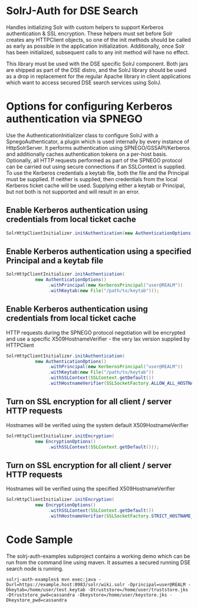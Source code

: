 SolrJ-Auth for DSE Search
================

Handles initializing Solr with custom helpers to support Kerberos authentication & SSL encryption. These helpers must set before Solr creates any HTTPClient objects, so one of the init methods should be called as early as possible in the application initialization. Additionally, once Solr has been initialized, subsequent calls to any init method will have no effect.

This library must be used with the DSE specific SolrJ component. Both jars are shipped as part of the DSE distro, and the SolrJ library should be used as a drop in replacement for the regular Apache library in client applications which want to access secured DSE search services using SolrJ.

Options for configuring Kerberos authentication via SPNEGO
=====================================

Use the AuthenticationInitializer class to configure SolrJ with a SpnegoAuthenticator, a plugin which is used internally by every instance of HttpSolrServer. It performs authentication using SPNEGO/GSSAPI/Kerberos and additionally caches authentication tokens on a per-host basis. Optionally, all HTTP requests performed as part of the SPNEGO protocol can be carried out using secure connections if an SSLContext is supplied. To use the Kerberos credentials a keytab file, both the file and the Principal must be supplied. If neither is supplied, then credentials from the local Kerberos ticket cache will be used. Supplying either a keytab or Principal, but not both is not supported and will result in an error.

Enable Kerberos authentication using credentials from local ticket cache
-----------------------------------------------------------------------------------------------------------

```java
SolrHttpClientInitializer.initAuthentication(new AuthenticationOptions());
```
  
Enable Kerberos authentication using a specified Principal and a keytab file
---------------------------------------------------------------------------------------------------------------

```java
SolrHttpClientInitializer.initAuthentication(
           new AuthenticationOptions()
                .withPrincipal(new KerberosPrincipal("user@REALM"))
                .withKeytab(new File("/path/to/keytab")));
```
 
Enable Kerberos authentication using credentials from local ticket cache 
------------------------------------------------------------------------------------------------------------
HTTP requests during the SPNEGO protocol negotiation will be encrypted 
and use a specific X509HostnameVerifier - the very lax version supplied 
by HTTPClient

```java
SolrHttpClientInitializer.initAuthentication(
           new AuthenticationOptions()
                .withPrincipal(new KerberosPrincipal("user@REALM"))
                .withKeytab(new File("/path/to/keytab"))
                .withSSLContext(SSLContext.getDefault())
                .withHostnameVerifier(SSLSocketFactory.ALLOW_ALL_HOSTNAME_VERIFIER));
```
 
Turn on SSL encryption for all client / server HTTP requests
---------------------------------------------------------------------------------------
Hostnames will be verified using the system default X509HostnameVerifier

```java
SolrHttpClientInitializer.initEncryption(
           new EncryptionOptions()
                .withSSLContext(SSLContext.getDefault()));
```
 
Turn on SSL encryption for all client / server HTTP requests 
------------------------------------------------------------------------------------------
Hostnames will be verified using the specified X509HostnameVerifier

```java
SolrHttpClientInitializer.initEncryption(
           new EncryptionOptions()
                .withSSLContext(SSLContext.getDefault())
                .withHostnameVerifier(SSLSocketFactory.STRICT_HOSTNAME_VERIFIER));
```

Code Sample
========

The solrj-auth-examples subproject contains a working demo which can be run from the command line using maven. It assumes a secured running DSE search node is running.

```
solrj-auth-examples$ mvn exec:java -Durl=https://example.host:8983/solr/wiki.solr -Dprincipal=user@REALM -Dkeytab=/home/user/test.keytab -Dtruststore=/home/user/truststore.jks -Dtruststore_pwd=cassandra -Dkeystore=/home/user/keystore.jks -Dkeystore_pwd=cassandra
```